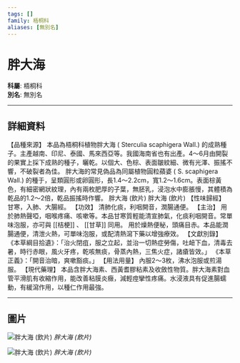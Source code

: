 ```yaml
---
tags: []
family: 梧桐科
aliases: [無別名]
---
```


# 胖大海

**科屬**: 梧桐科  
**別名**: 無別名  

---

## 詳細資料
【品種來源】
本品為梧桐科植物胖大海 (
Sterculia scaphigera
Wall.) 的成熟種子。主產越南、印尼、泰國、馬來西亞等。我國海南省也有出產。4～6月由開裂的果實上採下成熟的種子，曬乾。以個大、色棕、表面皺紋細、微有光澤、振搖不響，不破裂者為佳。
胖大海的常見偽品為同屬植物圓粒蘋婆 (
S. scaphigera
Wall.) 的種于，呈類圓形或卵圓形，長1.4～2.2cm，寬1.2～1.6cm。表面棕黃色，有細密網狀紋理，內有兩枚肥厚的子葉，無胚乳，浸泡水中膨脹慢，其體積為乾品的1.2～2倍，乾品振搖時作響。
胖大海 (飲片)
胖大海 (飲片)
【性味歸經】
甘寒，入肺、大腸經。
【功效】
清肺化痰，利咽開音，潤腸通便。
【主治】
用於肺熱聲啞，咽喉疼痛、咳嗽等。本品甘寒質輕能清宣肺氣，化痰利咽開音。常單味泡服，亦可與 [[桔梗]] 、 [[甘草]] 同用。
用於燥熱便秘，頭痛目赤。本品能潤腸通便，清泄火熱，可單味泡服，或配清熱瀉下藥以增強療效。
【文獻別錄】
《本草綱目拾遺》：「治火閉疽，服之立起，並治一切熱症勞傷，吐衄下血，清毒去暑，時行赤眼，風火牙疼，乾咳無痰，骨蒸內熱，三焦火症，諸瘡皆效。」
《本草正義》：「開音治暗，爽嗽豁痰。」
【用法用量】
內服2～3枚，沸水泡服或煎湯服。
【現代藥理】
本品含胖大海素、西黃耆膠粘素及收斂性物質。胖大海素對血管平滑肌有收縮作用，能改善粘膜炎癥，減輕痙攣性疼痛。水浸液具有促進腸蠕動，有緩瀉作用，以種仁作用最強。

---

## 圖片
![胖大海 (飲片)](https://yibian.hopto.org/pic/yao/pandahai1.gif)
_胖大海 (飲片)_

![胖大海 (飲片)](https://yibian.hopto.org/pic/yao/pandahai2.gif)
_胖大海 (飲片)_

